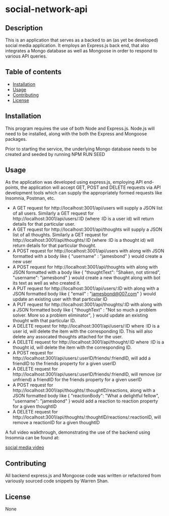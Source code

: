 # social-network-api

## Description
 This is an application that serves as a backed to an (as yet be developed) social media application. It employs an Express.js back end, that also integrates a Mongo database as well as Mongoose in order to respond to various API queries.

## Table of contents
  - [Installation](#installation)
  - [Usage](#usage)
  - [Contributing](#contributing)
  - [License](#license)

  ## Installation
This program requires the use of both Node and Express.js. Node.js will need to be installed, along with the both the Express and Mongoose packages.

Prior to starting the service, the underlying Mongo database needs to be created and seeded by running NPM RUN SEED

## Usage
As the application was developed using express.js, employing API end-points, the application will accept GET, POST and DELETE requests via API development tools which can supply the appropriately formed requests like Insomnia, Postman, etc.
- A GET request for http://localhost:3001/api/users will supply a JSON list of all users. Similarly a GET request for http://localhost:3001/api/users/:ID (where :ID is a user id) will return details for that particular user.
- A GET request for http://localhost:3001/api/thoughts will supply a JSON list of all thoughts. Similarly a GET request for http://localhost:3001/api/thoughts/:ID (where :ID is a thought id) will return details for that particular thought.
- A POST request for http://localhost:3001/api/users with along with JSON formatted with a body like { "username" : "jamesbond" } would create a new user
- A POST request for http://localhost:3001/api/thoughts with along with JSON formatted with a body like
{
    "thoughtText": "Shaken, not stirred",
    "username": "jamesbond"
}
would create a new thought along with bot its text as well as who created it.
- A PUT request for http://localhost:3001/api/users/:ID with along with a JSON formatted body like { "email" : "jamesbond@007.com" } would update an existing user with that particular ID
- A PUT request for http://localhost:3001/api/thoughts/:ID with along with a JSON formatted body like
{
    "thoughText" : "Not so much a problem solver. More so a problem eliminator",
}
would update an existing thought with that particular ID.
- A DELETE request for http://localhost:3001/api/users/:ID where :ID is a user id, will delete the item with the corresponding ID. This will also delete any assocated thoughts attached for the user.
- A DELETE request for http://localhost:3001/api/thought/:ID where :ID is a thought id, will delete the item with the corresponding ID.
- A POST request for http://localhost:3001/api/users/:userID/friends/:friendID, will add a friendID to the friends property for a given userID
- A DELETE request for http://localhost:3001/api/users/:userID/friends/:friendID, will remove (or unfriend) a friendID for the friends property for a given userID
- A POST request for http://localhost:3001/api/thoughts/:thoughtID/reactions, along with a JSON formatted body like
{
    "reactionBody": "What a delightful fellow",
    "username": "jamesbond"
}
would add a reaction to reaction property for a given thoughtID
- A DELETE request for http://localhost:3001/api/thoughts/:thoughtID/reactions/:reactionID, will remove a reactionID for a given thoughtID

A full video walkthrough, demonstrating the use of the backend using Insomnia can be found at:

[social media video]()

## Contributing
All backend express.js and Mongoose code was written or refactored from variously sourced code snippets by Warren Shan.
  
## License
None